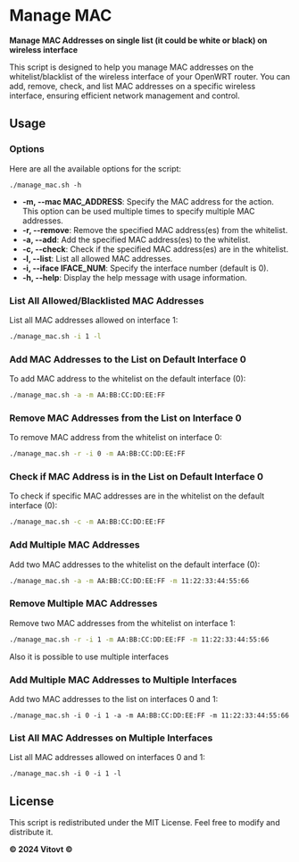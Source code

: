 # Manage MAC

**Manage MAC Addresses on single list (it could be white or black) on wireless interface**

This script is designed to help you manage MAC addresses on the whitelist/blacklist of the wireless interface of your OpenWRT router. You can add, remove, check, and list MAC addresses on a specific wireless interface, ensuring efficient network management and control.

## Usage

### Options
Here are all the available options for the script:

```
./manage_mac.sh -h
```
- **-m, --mac MAC_ADDRESS**: Specify the MAC address for the action. This option can be used multiple times to specify multiple MAC addresses.
- **-r, --remove**: Remove the specified MAC address(es) from the whitelist.
- **-a, --add**: Add the specified MAC address(es) to the whitelist.
- **-c, --check**: Check if the specified MAC address(es) are in the whitelist.
- **-l, --list**: List all allowed MAC addresses.
- **-i, --iface IFACE_NUM**: Specify the interface number (default is 0).
- **-h, --help**: Display the help message with usage information.

### List All Allowed/Blacklisted MAC Addresses
List all MAC addresses allowed on interface 1:
```sh
./manage_mac.sh -i 1 -l
```

### Add MAC Addresses to the List on Default Interface 0
To add MAC address to the whitelist on the default interface (0):
```sh
./manage_mac.sh -a -m AA:BB:CC:DD:EE:FF
```

### Remove MAC Addresses from the List on Interface 0
To remove MAC address from the whitelist on interface 0:
```sh
./manage_mac.sh -r -i 0 -m AA:BB:CC:DD:EE:FF
```

### Check if MAC Address is in the List on Default Interface 0
To check if specific MAC addresses are in the whitelist on the default interface (0):
```sh
./manage_mac.sh -c -m AA:BB:CC:DD:EE:FF
```

### Add Multiple MAC Addresses
Add two MAC addresses to the whitelist on the default interface (0):
```sh
./manage_mac.sh -a -m AA:BB:CC:DD:EE:FF -m 11:22:33:44:55:66
```

### Remove Multiple MAC Addresses
Remove two MAC addresses from the whitelist on interface 1:
```sh
./manage_mac.sh -r -i 1 -m AA:BB:CC:DD:EE:FF -m 11:22:33:44:55:66
```

Also it is possible to use multiple interfaces

### Add Multiple MAC Addresses to Multiple Interfaces
Add two MAC addresses to the list on interfaces 0 and 1:
```
./manage_mac.sh -i 0 -i 1 -a -m AA:BB:CC:DD:EE:FF -m 11:22:33:44:55:66
```

### List All MAC Addresses on Multiple Interfaces
List all MAC addresses allowed on interfaces 0 and 1:

```
./manage_mac.sh -i 0 -i 1 -l
```

## License

This script is redistributed under the MIT License. Feel free to modify and distribute it.

**© 2024 Vitovt ©**
